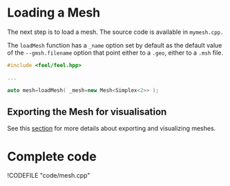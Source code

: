 Loading a Mesh 
==============


The next step is to load a mesh. The source code is available in `mymesh.cpp.` 

The `loadMesh` function has a `_name` option set by default as the default value of the `--gmsh.filename` option that point either to a `.geo`, either to a `.msh` file.

```c++
#include <feel/feel.hpp>

...

auto mesh=loadMesh( _mesh=new Mesh<Simplex<2>> );
```

## Exporting the Mesh for visualisation 

See this [section](05-VisualizingFunctions.md) for more details about
exporting and visualizing meshes.


# Complete code

!CODEFILE "code/mesh.cpp"
